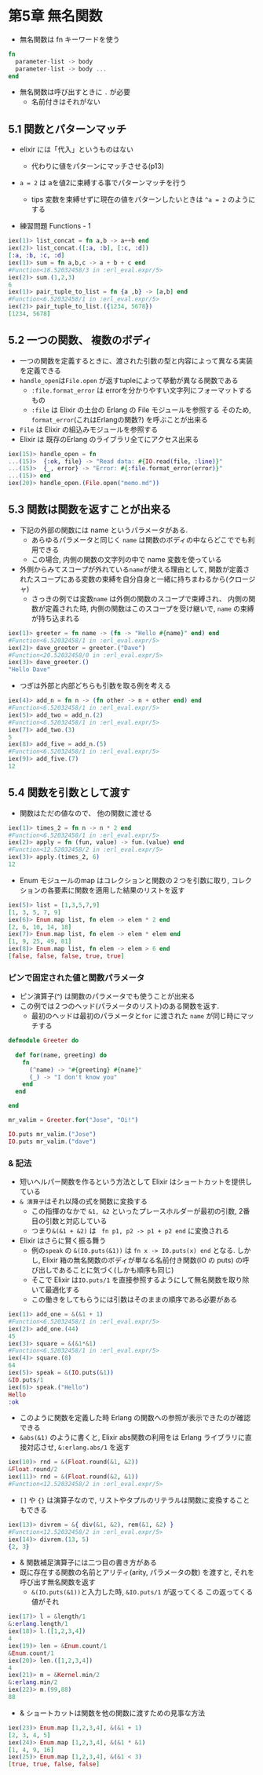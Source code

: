 # 第5章 無名関数
- 無名関数は fn キーワードを使う

``` elixir
fn
  parameter-list -> body
  parameter-list -> body ...
end
```

- 無名関数は呼び出すときに ``.`` が必要
    - 名前付きはそれがない

## 5.1 関数とパターンマッチ
- elixir には「代入」というものはない
    - 代わりに値をパターンにマッチさせる(p13)
- ``a = 2`` は aを値2に束縛する事でパターンマッチを行う
    - tips 変数を束縛せずに現在の値をパターンしたいときは ``^a = 2`` のようにする

- 練習問題 Functions - 1

``` elixir
iex(1)> list_concat = fn a,b -> a++b end
iex(2)> list_concat.([:a, :b], [:c, :d])
[:a, :b, :c, :d]
iex(1)> sum = fn a,b,c -> a + b + c end
#Function<18.52032458/3 in :erl_eval.expr/5>
iex(2)> sum.(1,2,3)
6
iex(1)> pair_tuple_to_list = fn {a ,b} -> [a,b] end
#Function<6.52032458/1 in :erl_eval.expr/5>
iex(2)> pair_tuple_to_list.({1234, 5678})
[1234, 5678]
```

## 5.2 一つの関数、 複数のボディ
- 一つの関数を定義するときに、渡された引数の型と内容によって異なる実装を定義できる
- ``handle_open``は``File.open`` が返すtupleによって挙動が異なる関数である
    - ``:file.format_error`` は errorを分かりやすい文字列にフォーマットするもの
    - ``:file`` は Elixir の土台の Erlang の File モジュールを参照する そのため, ``format_error``(これはErlangの関数?) を呼ぶことが出来る
- ``File`` は Elixir の組込みモジュールを参照する
- Elixir は 既存のErlang のライブラリ全てにアクセス出来る

``` elixir
iex(15)> handle_open = fn
...(15)>  {:ok, file} -> "Read data: #{IO.read(file, :line)}"
...(15)>  {_, error} -> "Error: #{:file.format_error(error)}"
...(15)> end
iex(20)> handle_open.(File.open("memo.md"))
```

## 5.3  関数は関数を返すことが出来る
- 下記の外部の関数には name というパラメータがある. 
    - あらゆるパラメータと同じく ``name`` は関数のボディの中ならどこででも利用できる
    - この場合, 内側の関数の文字列の中で name 変数を使っている
- 外側からみてスコープが外れている``name``が使える理由として, 関数が定義されたスコープにある変数の束縛を自分自身と一緒に持ちまわるから(クロージャ)
    - さっきの例では変数``name`` は外側の関数のスコープで束縛され、 内側の関数が定義された時, 内側の関数はこのスコープを受け継いで, ``name`` の束縛が持ち込まれる

``` elixir
iex(1)> greeter = fn name -> (fn -> "Hello #{name}" end) end
#Function<6.52032458/1 in :erl_eval.expr/5>
iex(2)> dave_greeter = greeter.("Dave")
#Function<20.52032458/0 in :erl_eval.expr/5>
iex(3)> dave_greeter.()
"Hello Dave"
```

- つぎは外部と内部どちらも引数を取る例を考える

``` elixir
iex(4)> add_n = fn n -> (fn other -> n + other end) end
#Function<6.52032458/1 in :erl_eval.expr/5>
iex(5)> add_two = add_n.(2)
#Function<6.52032458/1 in :erl_eval.expr/5>
iex(7)> add_two.(3)
5
iex(8)> add_five = add_n.(5)
#Function<6.52032458/1 in :erl_eval.expr/5>
iex(9)> add_five.(7)
12
```

## 5.4 関数を引数として渡す
- 関数はただの値なので、 他の関数に渡せる

``` elixir
iex(1)> times_2 = fn n -> n * 2 end
#Function<6.52032458/1 in :erl_eval.expr/5>
iex(2)> apply = fn (fun, value) -> fun.(value) end
#Function<12.52032458/2 in :erl_eval.expr/5>
iex(3)> apply.(times_2, 6)
12
```

- Enum モジュールのmap はコレクションと関数の２つを引数に取り, コレクションの各要素に関数を適用した結果のリストを返す

``` elixir
iex(5)> list = [1,3,5,7,9]
[1, 3, 5, 7, 9]
iex(6)> Enum.map list, fn elem -> elem * 2 end
[2, 6, 10, 14, 18]
iex(7)> Enum.map list, fn elem -> elem * elem end
[1, 9, 25, 49, 81]
iex(8)> Enum.map list, fn elem -> elem > 6 end
[false, false, false, true, true]
```

### ピンで固定された値と関数パラメータ
- ピン演算子(^) は関数のパラメータでも使うことが出来る
- この例では２つのヘッド(パラメータのリスト)のある関数を返す.
    - 最初のヘッドは最初のパラメータと``for`` に渡された ``name`` が同じ時にマッチする

``` elixir
defmodule Greeter do
  
  def for(name, greeting) do
    fn
      (^name) -> "#{greeting} #{name}"
      (_) -> "I don't know you"
    end
  end

end

mr_valim = Greeter.for("Jose", "Oi!")

IO.puts mr_valim.("Jose")
IO.puts mr_valim.("dave")
```

### & 記法
- 短いヘルパー関数を作るという方法として Elixir はショートカットを提供している
- ``& 演算子``はそれ以降の式を関数に変換する
    - この指揮のなかで `&1, &2` といったプレースホルダーが最初の引数, 2番目の引数と対応している
    - つまり``&(&1 + &2)`` は `` fn p1, p2 -> p1 + p2 end`` に変換される
- Elixir はさらに賢く振る舞う
    - 例の``speak`` の ``&(IO.puts(&1))`` は ``fn x -> IO.puts(x) end`` となる. しかし, Elixir 箱の無名関数のボディが単なる名前付き関数(IO の puts) の呼び出しであることに気づく(しかも順序も同じ)
    - そこで Elixir は``IO.puts/1`` を直接参照するようにして無名関数を取り除いて最適化する
    - この働きをしてもらうには引数はそのままの順序である必要がある

``` elixir
iex(1)> add_one = &(&1 + 1)
#Function<6.52032458/1 in :erl_eval.expr/5>
iex(2)> add_one.(44)
45
iex(3)> square = &(&1*&1)
#Function<6.52032458/1 in :erl_eval.expr/5>
iex(4)> square.(8)
64
iex(5)> speak = &(IO.puts(&1))
&IO.puts/1
iex(6)> speak.("Hello")
Hello
:ok
```

- このように関数を定義した時 Erlang の関数への参照が表示できたのが確認できる
- ``&abs(&1)`` のように書くと, Elixir abs関数の利用をは Erlang ライブラリに直接対応させ, ``&:erlang.abs/1`` を返す

``` elixir
iex(10)> rnd = &(Float.round(&1, &2))
&Float.round/2
iex(11)> rnd = &(Float.round(&2, &1))
#Function<12.52032458/2 in :erl_eval.expr/5>
```

- ``[]``  や ``{}`` は演算子なので, リストやタプルのリテラルは関数に変換することもできる

``` elixir
iex(13)> divrem = &{ div(&1, &2), rem(&1, &2) }
#Function<12.52032458/2 in :erl_eval.expr/5>
iex(14)> divrem.(13, 5)
{2, 3}
```

- & 関数補足演算子には二つ目の書き方がある
- 既に存在する関数の名前とアリティ(arity, パラメータの数) を渡すと, それを呼び出す無名関数を返す
    - ``&(IO.puts(&1))``と入力した時, ``&IO.puts/1`` が返ってくる この返ってくる値がそれ

``` elixir
iex(17)> l = &length/1
&:erlang.length/1
iex(18)> l.([1,2,3,4])
4
iex(19)> len = &Enum.count/1
&Enum.count/1
iex(20)> len.([1,2,3,4])
4
iex(21)> m = &Kernel.min/2
&:erlang.min/2
iex(22)> m.(99,88)
88
```

- & ショートカットは関数を他の関数に渡すための見事な方法

``` elixir
iex(23)> Enum.map [1,2,3,4], &(&1 + 1)
[2, 3, 4, 5]
iex(24)> Enum.map [1,2,3,4], &(&1 * &1)
[1, 4, 9, 16]
iex(25)> Enum.map [1,2,3,4], &(&1 < 3)
[true, true, false, false]
```
